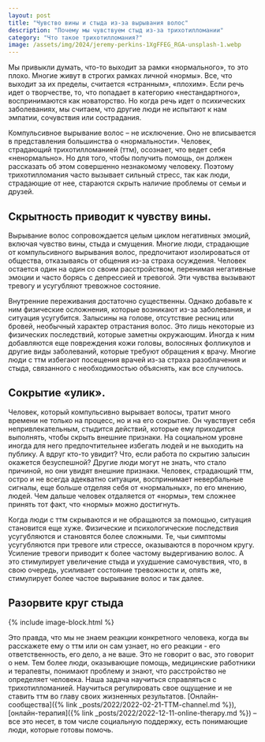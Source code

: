 ```yaml
---
layout: post
title: "Чувство вины и стыда из-за вырывания волос"
description: "Почему мы чувствуем стыд из-за трихотилломании"
category: "Что такое трихотилломания?"
image: /assets/img/2024/jeremy-perkins-1XgFFEG_RGA-unsplash-1.webp
---
```

Мы привыкли думать, что-то выходит за рамки «нормального», то это плохо. Многие живут в строгих рамках личной «нормы». 
Все, что выходит за их пределы, считается «странным», «плохим». 
Если речь идет о творчестве, то, что попадает в категорию «нестандартного», воспринимаются как новаторство. 
Но когда речь идет о психических заболеваниях, мы считаем, что другие люди не испытают к нам эмпатии, сочувствия или сострадания.  

Компульсивное вырывание волос – не исключение. Оно не вписывается в представления большинства о «нормальности». Человек, страдающий трихотилломанией (ттм), 
осознает, что ведет себя «ненормально». Но для того, чтобы получить помощь, он должен рассказать об этом совершенно незнакомому человеку. 
Поэтому трихотилломания часто вызывает сильный стресс, 
так как люди, страдающие от нее, стараются скрыть наличие проблемы от семьи и друзей.

## Скрытность приводит к чувству вины.
Вырывание волос сопровождается целым циклом негативных эмоций, включая чувство вины, стыда и смущения. 
Многие люди, страдающие от компульсивного вырывания волос, предпочитают изолироваться от общества, отказываясь 
от общения из-за страха осуждения. Человек остается один на один со своим расстройством, перенимая негативные 
эмоции и часто борясь с депрессией и тревогой. Эти чувства вызывают тревогу и усугубляют тревожное состояние.  

Внутренние переживания достаточно существенны. Однако добавьте к ним физические осложнения, которые возникают из-за заболевания,
и ситуация усугубится. Залысины на голове, отсутствие ресниц или бровей, необычный характер отрастания волос. 
Это лишь некоторые из физических последствий, которые заметны окружающим. Иногда к ним добавляются еще повреждения кожи 
головы, волосяных фолликулов и другие виды заболеваний, которые требуют обращения к врачу. Многие люди с ттм избегают 
посещения врачей из-за страха разоблачения и стыда, связанного с необходимостью объяснять, как все случилось.

## Сокрытие «улик».
Человек, который компульсивно вырывает волосы, тратит много времени не только на процесс, но и на его сокрытие. 
Он чувствует себя непривлекательным, стыдится действий, которые ему приходится выполнять, чтобы скрыть внешние признаки. 
На социальном уровне иногда для него предпочтительнее избегать людей и не выходить на публику. 
А вдруг кто-то увидит? Что, если работа по скрытию залысин окажется безуспешной? Другие люди могут не знать, 
что стало причиной, но они увидят внешние признаки. Человек, страдающий ттм, остро и не всегда адекватно ситуации,
воспринимает невербальные сигналы, еще больше отделяя себя от «нормальных», по его мнению, людей. Чем дальше человек 
отдаляется от «нормы», тем сложнее принять тот факт, что «нормы» можно достигнуть.

Когда люди с ттм скрываются и не обращаются за помощью, ситуация становится еще хуже. Физические и психологические 
последствия усугубляются и становятся более сложными. Те, чьи симптомы усугубляются при тревоге или стрессе, 
оказываются в порочном кругу. Усиление тревоги приводит к более частому выдергиванию волос. А это стимулирует
увеличение стыда и ухудшение самочувствия, что, в свою очередь, усиливает состояние тревожности и, опять же,
стимулирует более частое вырывание волос и так далее.

## Разорвите круг стыда

{% include image-block.html %}

Это правда, что мы не знаем реакции конкретного человека, когда вы расскажете ему о ттм или он сам узнает, 
но его реакции - его ответственность, его дело, а не ваше. Это не говорит о вас, это говорит о нем. 
Тем более люди, оказывающие помощь, медицинские работники и терапевты, понимают проблему и знают, 
что расстройство не определяет человека. Наша задача научиться справляться с трихотилломанией.
Научиться регулировать свое ощущение и не ставить ттм во главу своих жизненных результатов. 
[Онлайн-сообщества]({% link _posts/2022/2022-02-21-TTM-channel.md %}), [онлайн-терапия]({% link _posts/2022/2022-12-11-online-therapy.md %}) 
– все это несет, в том числе социальную поддержку, есть понимающие люди, которые готовы помочь.
